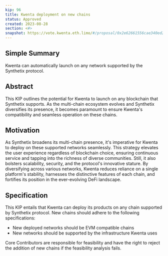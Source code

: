 ```yaml
---
kip: 96
title: Kwenta deployment on new chains
status: Approved
created: 2023-08-28
section: <#>
snapshot: https://vote.kwenta.eth.limo/#/proposal/0x2e62661556cae340ed2f17759c4d6d3429c730b5e95c4a32cbe2f3fa59488430
---
```


## Simple Summary

Kwenta can automatically launch on any network supported by the Synthetix protocol. 

## Abstract

This KIP outlines the potential for Kwenta to launch on any blockchain that Synthetix supports. As the multi-chain ecosystem evolves and Synthetix diversifies its presence, it becomes paramount to ensure Kwenta's compatibility and seamless operation on these chains.

## Motivation

As Synthetix broadens its multi-chain presence, it's imperative for Kwenta to deploy on these supported networks seamlessly. This strategy elevates the user experience regardless of blockchain choice, ensuring continuous service and tapping into the richness of diverse communities. Still, it also bolsters scalability, security, and the protocol's innovative stature. By diversifying across various networks, Kwenta reduces reliance on a single platform's stability, harnesses the distinctive features of each chain, and fortifies its position in the ever-evolving DeFi landscape.

## Specification

This KIP entails that Kwenta can deploy its products on any chain supported by Synthetix protocol. New chains should adhere to the following specifications:

- New deployed networks should be EVM compatible chains
- New networks should be supported by the infrastructure Kwenta uses

Core Contributors are responsible for feasibility and have the right to reject the addition of new chains if the feasibility analysis fails.

